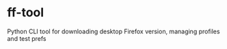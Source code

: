 # ff-tool
Python CLI tool for downloading desktop Firefox version, managing profiles and test prefs
